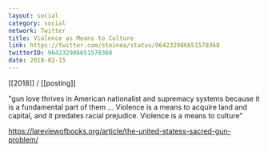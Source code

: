 ```yaml
---
layout: social
category: social
network: Twitter
title: Violence as Means to Culture
link: https://twitter.com/steinea/status/964232986651578368
twitterID: 964232986651578368
date: 2018-02-15
---
```


[[2018]] / [[posting]]

"gun love thrives in American nationalist and supremacy systems because it is a fundamental part of them ...  Violence is a means to acquire land and capital, and it predates racial prejudice. Violence is a means to culture"

<https://lareviewofbooks.org/article/the-united-statess-sacred-gun-problem/>
